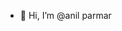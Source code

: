 - 👋 Hi, I’m @anil parmar


<!---
kesav100/kesav100 is a ✨ special ✨ repository because its `README.md` (this file) appears on your GitHub profile.
You can click the Preview link to take a look at your changes.
--->

